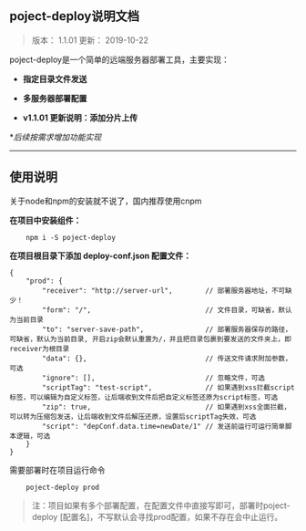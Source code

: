 ## poject-deploy说明文档 ##

> 版本： 1.1.01
> 更新： 2019-10-22

poject-deploy是一个简单的远端服务器部署工具，主要实现：

- **指定目录文件发送**
- **多服务器部署配置**

- **v1.1.01 更新说明：添加分片上传**

**后续按需求增加功能实现*

-------------------

## 使用说明

关于node和npm的安装就不说了，国内推荐使用cnpm

**在项目中安装组件：**
```
    npm i -S poject-deploy
```
    
**在项目根目录下添加 deploy-conf.json 配置文件：**

```
{
    "prod": {
        "receiver": "http://server-url",        // 部署服务器地址，不可缺少！
        "form": "/",                            // 文件目录，可缺省，默认为当前目录
        "to": "server-save-path",		        // 部署服务器保存的路径，可缺省，默认为当前目录, 开启zip会默认重置为/，并且把目录包裹到要发送的文件夹上，即receiver为根目录
        "data": {},                             // 传送文件请求附加参数，可选
        "ignore": [],                           // 忽略文件，可选
        "scriptTag": "test-script",             // 如果遇到xss拦截script标签，可以编辑为自定义标签，让后端收到文件后把自定义标签还原为script标签，可选
        "zip": true,                            // 如果遇到xss全面拦截，可以转为压缩包发送，让后端收到文件后解压还原，设置后scriptTag失效，可选
        "script": "depConf.data.time=newDate/1" // 发送前运行可运行简单脚本逻辑，可选
    }
}
```

需要部署时在项目运行命令

```
	poject-deploy prod
```

> 注：项目如果有多个部署配置，在配置文件中直接写即可，部署时poject-deploy [配置名]，不写默认会寻找prod配置，如果不存在会中止运行。